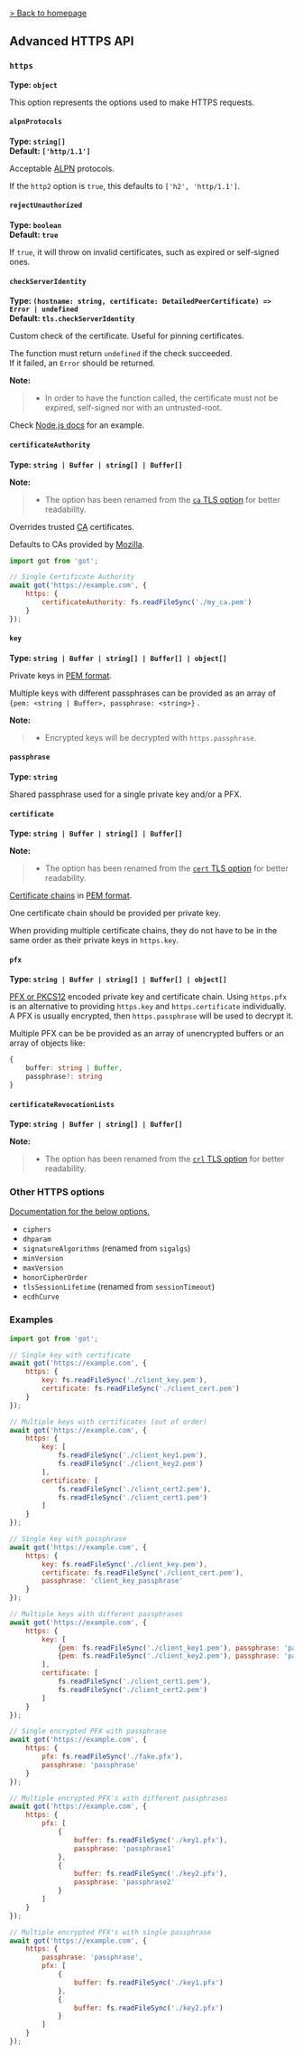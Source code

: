 [> Back to homepage](../readme.md#documentation)

## Advanced HTTPS API

### `https`

**Type: `object`**

This option represents the options used to make HTTPS requests.

#### `alpnProtocols`

**Type: `string[]`**\
**Default: `['http/1.1']`**

Acceptable [ALPN](https://en.wikipedia.org/wiki/Application-Layer_Protocol_Negotiation) protocols.

If the `http2` option is `true`, this defaults to `['h2', 'http/1.1']`.

#### `rejectUnauthorized`

**Type: `boolean`**\
**Default: `true`**

If `true`, it will throw on invalid certificates, such as expired or self-signed ones.

#### `checkServerIdentity`

**Type: `(hostname: string, certificate: DetailedPeerCertificate) => Error | undefined`**\
**Default: `tls.checkServerIdentity`**

Custom check of the certificate. Useful for pinning certificates.

The function must return `undefined` if the check succeeded.\
If it failed, an `Error` should be returned.

**Note:**
> - In order to have the function called, the certificate must not be expired, self-signed nor with an untrusted-root.

Check [Node.js docs](https://nodejs.org/api/https.html#https_https_request_url_options_callback) for an example.

#### `certificateAuthority`

**Type: `string | Buffer | string[] | Buffer[]`**

**Note:**
> - The option has been renamed from
	the [`ca` TLS option](https://nodejs.org/api/tls.html#tls_tls_createsecurecontext_options) for better readability.

Overrides trusted [CA](https://en.wikipedia.org/wiki/Certificate_authority) certificates.

Defaults to CAs provided by [Mozilla](https://ccadb-public.secure.force.com/mozilla/IncludedCACertificateReport).

```js
import got from 'got';

// Single Certificate Authority
await got('https://example.com', {
	https: {
		certificateAuthority: fs.readFileSync('./my_ca.pem')
	}
});
```

#### `key`

**Type: `string | Buffer | string[] | Buffer[] | object[]`**

Private keys in [PEM format](https://en.wikipedia.org/wiki/Privacy-Enhanced_Mail).

Multiple keys with different passphrases can be provided as an array of `{pem: <string | Buffer>, passphrase: <string>}`
.

**Note:**
> - Encrypted keys will be decrypted with `https.passphrase`.

#### `passphrase`

**Type: `string`**

Shared passphrase used for a single private key and/or a PFX.

#### `certificate`

**Type: `string | Buffer | string[] | Buffer[]`**

**Note:**
> - The option has been renamed from
	the [`cert` TLS option](https://nodejs.org/api/tls.html#tls_tls_createsecurecontext_options) for better readability.

[Certificate chains](https://en.wikipedia.org/wiki/X.509#Certificate_chains_and_cross-certification)
in [PEM format](https://en.wikipedia.org/wiki/Privacy-Enhanced_Mail).

One certificate chain should be provided per private key.

When providing multiple certificate chains, they do not have to be in the same order as their private keys
in `https.key`.

#### `pfx`

**Type: `string | Buffer | string[] | Buffer[] | object[]`**

[PFX or PKCS12](https://en.wikipedia.org/wiki/PKCS_12) encoded private key and certificate chain. Using `https.pfx` is
an alternative to providing `https.key` and `https.certificate` individually. A PFX is usually encrypted,
then `https.passphrase` will be used to decrypt it.

Multiple PFX can be be provided as an array of unencrypted buffers or an array of objects like:

```ts
{
	buffer: string | Buffer,
	passphrase?: string
}
```

#### `certificateRevocationLists`

**Type: `string | Buffer | string[] | Buffer[]`**

**Note:**
> - The option has been renamed from
	the [`crl` TLS option](https://nodejs.org/api/tls.html#tls_tls_createsecurecontext_options) for better readability.

### Other HTTPS options

[Documentation for the below options.](https://nodejs.org/api/tls.html#tls_tls_createsecurecontext_options)

- `ciphers`
- `dhparam`
- `signatureAlgorithms` (renamed from `sigalgs`)
- `minVersion`
- `maxVersion`
- `honorCipherOrder`
- `tlsSessionLifetime` (renamed from `sessionTimeout`)
- `ecdhCurve`

### Examples

```js
import got from 'got';

// Single key with certificate
await got('https://example.com', {
	https: {
		key: fs.readFileSync('./client_key.pem'),
		certificate: fs.readFileSync('./client_cert.pem')
	}
});

// Multiple keys with certificates (out of order)
await got('https://example.com', {
	https: {
		key: [
			fs.readFileSync('./client_key1.pem'),
			fs.readFileSync('./client_key2.pem')
		],
		certificate: [
			fs.readFileSync('./client_cert2.pem'),
			fs.readFileSync('./client_cert1.pem')
		]
	}
});

// Single key with passphrase
await got('https://example.com', {
	https: {
		key: fs.readFileSync('./client_key.pem'),
		certificate: fs.readFileSync('./client_cert.pem'),
		passphrase: 'client_key_passphrase'
	}
});

// Multiple keys with different passphrases
await got('https://example.com', {
	https: {
		key: [
			{pem: fs.readFileSync('./client_key1.pem'), passphrase: 'passphrase1'},
			{pem: fs.readFileSync('./client_key2.pem'), passphrase: 'passphrase2'},
		],
		certificate: [
			fs.readFileSync('./client_cert1.pem'),
			fs.readFileSync('./client_cert2.pem')
		]
	}
});

// Single encrypted PFX with passphrase
await got('https://example.com', {
	https: {
		pfx: fs.readFileSync('./fake.pfx'),
		passphrase: 'passphrase'
	}
});

// Multiple encrypted PFX's with different passphrases
await got('https://example.com', {
	https: {
		pfx: [
			{
				buffer: fs.readFileSync('./key1.pfx'),
				passphrase: 'passphrase1'
			},
			{
				buffer: fs.readFileSync('./key2.pfx'),
				passphrase: 'passphrase2'
			}
		]
	}
});

// Multiple encrypted PFX's with single passphrase
await got('https://example.com', {
	https: {
		passphrase: 'passphrase',
		pfx: [
			{
				buffer: fs.readFileSync('./key1.pfx')
			},
			{
				buffer: fs.readFileSync('./key2.pfx')
			}
		]
	}
});
```
